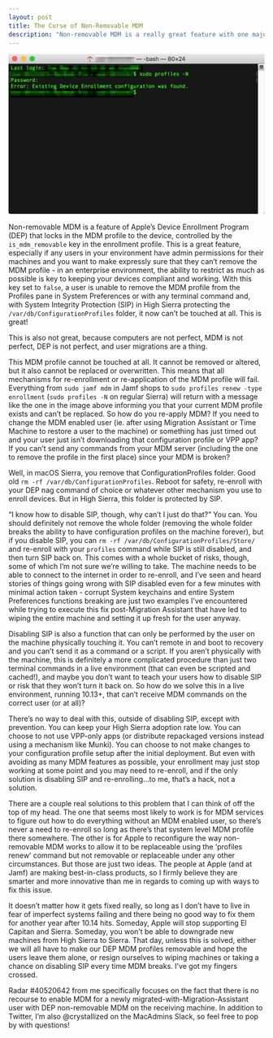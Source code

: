 ```yaml
---
layout: post
title: The Curse of Non-Removable MDM
description: "Non-removable MDM is a really great feature with one major flaw: non-removable MDM is completely and utterly non-removable."
---
```

![Error: Existing Device Enrollment configuration was found.](/assets/existing_device_enrollment.png)

Non-removable MDM is a feature of Apple’s Device Enrollment Program (DEP) that locks in the MDM profile to the device, controlled by the `is_mdm_removable` key in the enrollment profile. This is a great feature, especially if any users in your environment have admin permissions for their machines and you want to make expressly sure that they can’t remove the MDM profile - in an enterprise environment, the ability to restrict as much as possible is key to keeping your devices compliant and working. With this key set to `false`, a user is unable to remove the MDM profile from the Profiles pane in System Preferences or with any terminal command and, with System Integrity Protection (SIP) in High Sierra protecting the `/var/db/ConfigurationProfiles` folder, it now can’t be touched at all. This is great!

This is also not great, because computers are not perfect, MDM is not perfect, DEP is not perfect, and user migrations are a thing.

This MDM profile cannot be touched at all. It cannot be removed or altered, but it also cannot be replaced or overwritten. This means that all mechanisms for re-enrollment or re-application of the MDM profile will fail. Everything from `sudo jamf mdm` in Jamf shops to `sudo profiles renew -type enrollment` (`sudo profiles -N` on regular Sierra) will return with a message like the one in the image above informing you that your current MDM profile exists and can’t be replaced. So how do you re-apply MDM? If you need to change the MDM enabled user (ie. after using Migration Assistant or Time Machine to restore a user to the machine) or something has just timed out and your user just isn’t downloading that configuration profile or VPP app?  If you can’t send any commands from your MDM server (including the one to remove the profile in the first place) since your MDM is broken?

Well, in macOS Sierra, you remove that ConfigurationProfiles folder. Good old `rm -rf /var/db/ConfigurationProfiles`. Reboot for safety, re-enroll with your DEP nag command of choice or whatever other mechanism you use to enroll devices. But in High Sierra, this folder is protected by SIP.

“I know how to disable SIP, though, why can’t I just do that?” You can. You should definitely not remove the whole folder (removing the whole folder breaks the ability to have configuration profiles on the machine forever), but if you disable SIP, you can `rm -rf /var/db/ConfigurationProfiles/Store/` and re-enroll with your `profiles` command while SIP is still disabled, and then turn SIP back on. This comes with a whole bucket of risks, though, some of which I’m not sure we’re willing to take. The machine needs to be able to connect to the internet in order to re-enroll, and I’ve seen and heard stories of things going wrong with SIP disabled even for a few minutes with minimal action taken - corrupt System keychains and entire System Preferences functions breaking are just two examples I’ve encountered while trying to execute this fix post-Migration Assistant that have led to wiping the entire machine and setting it up fresh for the user anyway. 

Disabling SIP is also a function that can only be performed by the user on the machine physically touching it. You can’t remote in and boot to recovery and you can’t send it as a command or a script. If you aren’t physically with the machine, this is definitely a more complicated procedure than just two terminal commands in a live environment (that can even be scripted and cached!), and maybe you don’t want to teach your users how to disable SIP or risk that they won’t turn it back on. So how do we solve this in a live environment, running 10.13+, that can’t receive MDM commands on the correct user (or at all)? 

There’s no way to deal with this, outside of disabling SIP, except with prevention. You can keep your High Sierra adoption rate low. You can choose to not use VPP-only apps (or distribute repackaged versions instead using a mechanism like Munki). You can choose to not make changes to your configuration profile setup after the initial deployment. But even with avoiding as many MDM features as possible, your enrollment may just stop working at some point and you may need to re-enroll, and if the only solution is disabling SIP and re-enrolling...to me, that’s a hack, not a solution.

There are a couple real solutions to this problem that I can think of off the top of my head. The one that seems most likely to work is for MDM services to figure out how to do everything without an MDM enabled user, so there’s never a need to re-enroll so long as there’s that system level MDM profile there somewhere. The other is for Apple to reconfigure the way non-removable MDM works to allow it to be replaceable using the ‘profiles renew’ command but not removable or replaceable under any other circumstances. But those are just two ideas. The people at Apple (and at Jamf) are making best-in-class products, so I firmly believe they are smarter and more innovative than me in regards to coming up with ways to fix this issue.

It doesn’t matter how it gets fixed really, so long as I don’t have to live in fear of imperfect systems failing and there being no good way to fix them for another year after 10.14 hits. Someday, Apple will stop supporting El Capitan and Sierra. Someday, you won’t be able to downgrade new machines from High Sierra to Sierra. That day, unless this is solved, either we will all have to make our DEP MDM profiles removable and hope the users leave them alone, or resign ourselves to wiping machines or taking a chance on disabling SIP every time MDM breaks. I’ve got my fingers crossed.

Radar #40520642 from me specifically focuses on the fact that there is no recourse to enable MDM for a newly migrated-with-Migration-Assistant user with DEP non-removable MDM on the receiving machine. In addition to Twitter, I’m also @crystallized on the MacAdmins Slack, so feel free to pop by with questions!